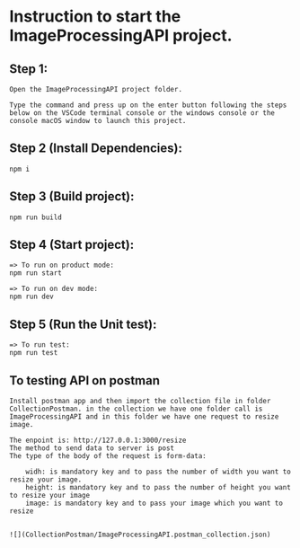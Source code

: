 # Instruction to start the ImageProcessingAPI project.

## Step 1:

    Open the ImageProcessingAPI project folder.

    Type the command and press up on the enter button following the steps below on the VSCode terminal console or the windows console or the console macOS window to launch this project.

## Step 2 (Install Dependencies):

    npm i

## Step 3 (Build project):

    npm run build

## Step 4 (Start project):

    => To run on product mode:
    npm run start

    => To run on dev mode:
    npm run dev

## Step 5 (Run the Unit test):

    => To run test:
    npm run test

## To testing API on postman

    Install postman app and then import the collection file in folder CollectionPostman. in the collection we have one folder call is ImageProcessingAPI and in this folder we have one request to resize image.

    The enpoint is: http://127.0.0.1:3000/resize
    The method to send data to server is post
    The type of the body of the request is form-data:

        widh: is mandatory key and to pass the number of width you want to resize your image.
        height: is mandatory key and to pass the number of height you want to resize your image
        image: is mandatory key and to pass your image which you want to resize


    ![](CollectionPostman/ImageProcessingAPI.postman_collection.json)
